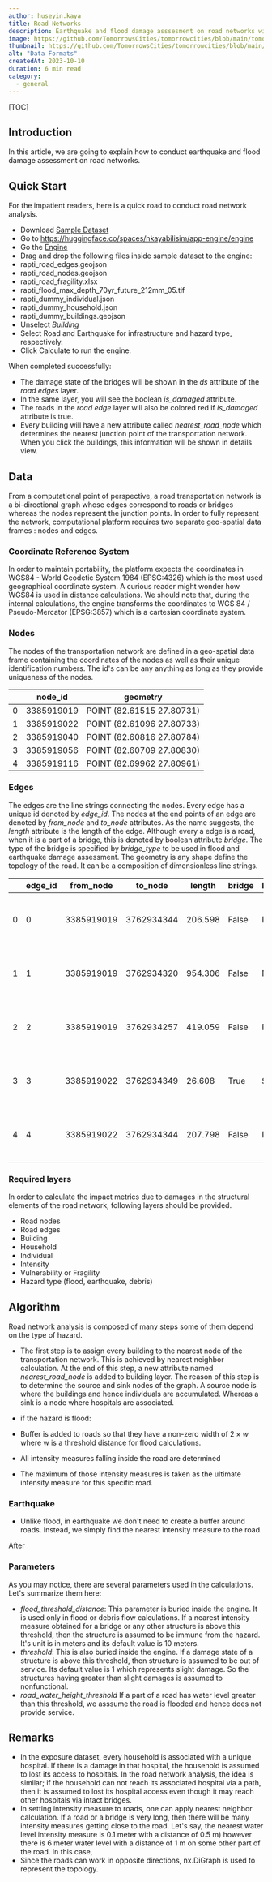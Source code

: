 ```yaml
---
author: huseyin.kaya
title: Road Networks
description: Earthquake and flood damage asssesment on road networks with bridges
image: https://github.com/TomorrowsCities/tomorrowcities/blob/main/tomorrowcities/content/images/bridge.jpg?raw=true
thumbnail: https://github.com/TomorrowsCities/tomorrowcities/blob/main/tomorrowcities/content/images/bridge.jpg?raw=true
alt: "Data Formats"
createdAt: 2023-10-10
duration: 6 min read
category:
  - general
---
```


[TOC]

## Introduction
In this article, we are going to explain how to conduct
earthquake and flood damage assessment on road networks. 

## Quick Start
For the impatient readers, here is a quick road to conduct road network analysis.

* Download [Sample Dataset](https://drive.google.com/file/d/1BGPZQ2IKJHY9ExOCCHcNNrCTioYZ8D1y/view?usp=sharing)
* Go to https://huggingface.co/spaces/hkayabilisim/app-engine/engine
* Go the [Engine](/engine)
* Drag and drop the following files inside sample dataset to the engine:
* rapti_road_edges.geojson
* rapti_road_nodes.geojson
* rapti_road_fragility.xlsx
* rapti_flood_max_depth_70yr_future_212mm_05.tif
* rapti_dummy_individual.json
* rapti_dummy_household.json
* rapti_dummy_buildings.geojson
* Unselect *Building*
* Select Road and Earthquake for infrastructure and hazard type, respectively.
* Click Calculate to run the engine.

When completed successfully:

* The damage state of the bridges will be shown in the *ds* attribute of the *road edges* layer.
* In the same layer, you will see the boolean *is_damaged* attribute.
* The roads in the *road edge* layer will also be colored red if *is_damaged* attribute is true.
* Every building will have a new attribute called *nearest_road_node* which determines the nearest junction point
of the transportation network. When you click the buildings, this information will be shown in details view.

## Data
From a computational point of perspective, a road transportation network is a bi-directional graph
whose edges correspond to roads or bridges whereas the nodes represent the junction points. 
In order to fully represent the network, computational platform requires two separate geo-spatial data frames
: nodes and edges. 

### Coordinate Reference System
In order to maintain portability, the platform expects the coordinates in WGS84 - World Geodetic System 1984 (EPSG:4326) which is the most used geographical coordinate system. A curious reader might wonder how WGS84 is used in distance calculations. We should note that, during the internal calculations, the engine transforms the coordinates to WGS 84 / Pseudo-Mercator (EPSG:3857) which is a cartesian coordinate system.

### Nodes
The nodes of the transportation network are defined in a geo-spatial data frame containing the coordinates 
of the nodes as well as their unique identification numbers. The id's can be any anything as long as 
they provide uniqueness of the nodes.


| |node_id	| geometry|
|-|---------|---------|
|0|3385919019|	POINT (82.61515 27.80731)|
|1|3385919022|	POINT (82.61096 27.80733)|
|2|3385919040|	POINT (82.60816 27.80784)|
|3|3385919056|	POINT (82.60709 27.80830)|
|4|3385919116|	POINT (82.69962 27.80961)|

### Edges
The edges are the line strings connecting the nodes. Every edge has a unique id denoted by *edge_id*. The nodes at the end points of an edge are denoted by *from_node* and *to_node* attributes. As the name suggests, the *length* attribute is the length of the edge. Although every a edge is a road, when it is a part of a bridge, this is denoted by boolean attribute *bridge*. The type of the bridge is specified by *bridge_type* to be used in flood and earthquake damage assessment. The geometry is any shape define the topology of the road. It can be a composition of dimensionless line strings. 


| |edge_id|	from_node|	to_node|	length|	bridge|	bridge_type|	geometry|
|-|-------|----------|---------|--------|-------|------------|----------|
|0|	0	|3385919019|	3762934344|	206.598	|False|	NaN|	LINESTRING (82.61515 27.80731, 82.61477 27.807...|
|1|	1	|3385919019|	3762934320|	954.306	|False|	NaN|	LINESTRING (82.61515 27.80731, 82.61585 27.807...|
|2|	2	|3385919019|	3762934257|	419.059	|False|	NaN|	LINESTRING (82.61515 27.80731, 82.61514 27.807...|
|3|	3	|3385919022|	3762934349|	26.608	|True	|Steel|	LINESTRING (82.61096 27.80733, 82.61082 27.807...|
|4|	4	|3385919022|	3762934344|	207.798	|False|	NaN	|LINESTRING (82.61096 27.80733, 82.61114 27.807...|

### Required layers
In order to calculate the impact metrics due to damages in the structural elements of the road
network, following layers should be provided.

* Road nodes
* Road edges
* Building
* Household
* Individual
* Intensity
* Vulnerability or Fragility
* Hazard type (flood, earthquake, debris)

## Algorithm
Road network analysis is composed of many steps some of them depend on the type of hazard.  

* The first step is to assign every building to the nearest node of the transportation network. This is achieved by nearest neighbor calculation. At the end of this step, a new attribute named *nearest_road_node* is added to building layer. The reason of this step is to determine the source and sink nodes of the graph. A source node is where the buildings and hence individuals are accumulated.
Whereas a sink is a node where hospitals are associated.

* if the hazard is flood:
* Buffer is added to roads so that they have a non-zero width of $2\times w$ where w is a threshold distance for flood calculations. 
* All intensity measures falling inside the road are determined
* The maximum of those intensity measures is taken as the ultimate intensity measure for this specific road. 

### Earthquake
* Unlike flood, in earthquake we don't need to create a buffer around roads. Instead,
we simply find the nearest intensity measure to the road.

After 

### Parameters
As you may notice, there are several parameters used in the calculations. Let's summarize them here:

* *flood_threshold_distance*: This parameter is buried inside the engine. It is used only in flood or debris flow calculations.
If a nearest intensity measure obtained for a bridge or any other structure is above this threshold, then the structure is 
assumed to be immune from the hazard. It's unit is in meters and its default value is 10 meters.
* *threshold*: This is also buried inside the engine. If a damage state of a structure is above this threshold,
then structure is assumed to be out of service. Its default value is 1 which represents slight damage. So
the structures having greater than slight damages is assumed to nonfunctional. 
* *road_water_height_threshold* If a part of a road has water level greater than this threshold, we 
asssume the road is flooded and hence does not provide service.

## Remarks
* In the exposure dataset, every household is associated with a unique hospital.
If there is a damage in that hospital, the household is assumed to lost its access to
hospitals. In the road network analysis, the idea is similar; if the household can
not reach its associated hospital via a path, then it is assumed to lost its 
hospital access even though it may reach other hospitals via intact bridges. 
* In setting intensity measure to roads, one can apply nearest neighbor calculation. If a road or a bridge is very long, then there will be many intensity measures getting close to the road. Let's say, the nearest water level intensity measure is 0.1 meter with a distance of 0.5 m) however there is 6 meter water level with a distance of 1 m on some other part of the road. In this case, 
* Since the roads can work in opposite directions, nx.DiGraph is used to represent the topology.

